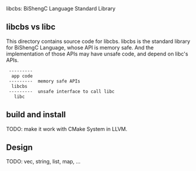 libcbs: BiShengC Language Standard Library

## libcbs vs libc

This directory contains source code for libcbs. libcbs is the standard library for BiShengC Language, whose API is memory safe.
And the implementation of those APIs may have unsafe code, and depend on libc's APIs.

```
 ---------  
  app code
 ---------  memory safe APIs
  libcbs
 ---------  unsafe interface to call libc
   libc
```

## build and install

TODO: make it work with CMake System in LLVM.

## Design

TODO: vec, string, list, map, ...
